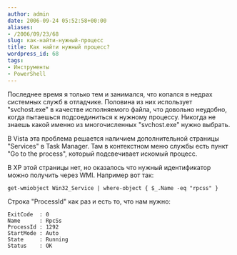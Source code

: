 ```yaml
---
author: admin
date: 2006-09-24 05:52:58+00:00
aliases:
- /2006/09/23/68
slug: как-найти-нужный-процесс
title: Как найти нужный процесс?
wordpress_id: 68
tags:
- Инструменты
- PowerShell
---
```


Последнее время я только тем и занимался, что копался в недрах системных служб в отладчике. Половина из них использует "svchost.exe" в качестве исполняемого файла, что довольно неудобно, когда пытаешься подсоединиться к нужному процессу. Никогда не знаешь какой именно из многочисленных "svchost.exe" нужно выбрать.

В Vista эта проблема решается наличием дополнительной страницы "Services" в Task Manager. Там в контекстном меню службы есть пункт "Go to the process", который подсвечивает искомый процесс.

В XP этой страницы нет, но оказалось что нужный идентификатор можно получить через WMI. Например вот так:

```no-highlight
get-wmiobject Win32_Service | where-object { $_.Name -eq "rpcss" }
```

Строка "ProcessId" как раз и есть то, что нам нужно:

```no-highlight
ExitCode  : 0
Name      : RpcSs
ProcessId : 1292
StartMode : Auto
State     : Running
Status    : OK
```
